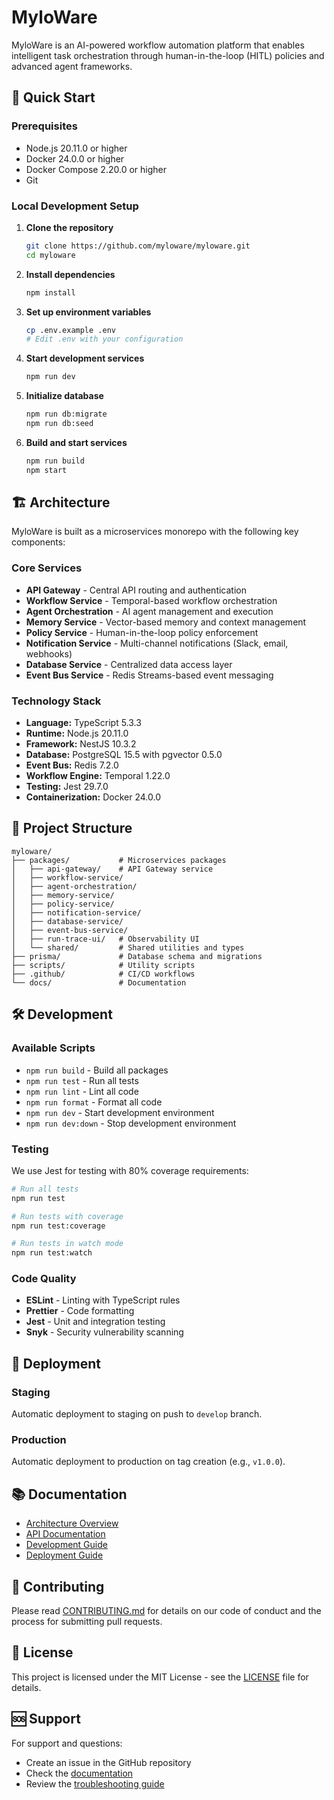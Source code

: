 # MyloWare

MyloWare is an AI-powered workflow automation platform that enables intelligent task orchestration through human-in-the-loop (HITL) policies and advanced agent frameworks.

## 🚀 Quick Start

### Prerequisites

- Node.js 20.11.0 or higher
- Docker 24.0.0 or higher
- Docker Compose 2.20.0 or higher
- Git

### Local Development Setup

1. **Clone the repository**

   ```bash
   git clone https://github.com/myloware/myloware.git
   cd myloware
   ```

2. **Install dependencies**

   ```bash
   npm install
   ```

3. **Set up environment variables**

   ```bash
   cp .env.example .env
   # Edit .env with your configuration
   ```

4. **Start development services**

   ```bash
   npm run dev
   ```

5. **Initialize database**

   ```bash
   npm run db:migrate
   npm run db:seed
   ```

6. **Build and start services**
   ```bash
   npm run build
   npm start
   ```

## 🏗️ Architecture

MyloWare is built as a microservices monorepo with the following key components:

### Core Services

- **API Gateway** - Central API routing and authentication
- **Workflow Service** - Temporal-based workflow orchestration
- **Agent Orchestration** - AI agent management and execution
- **Memory Service** - Vector-based memory and context management
- **Policy Service** - Human-in-the-loop policy enforcement
- **Notification Service** - Multi-channel notifications (Slack, email, webhooks)
- **Database Service** - Centralized data access layer
- **Event Bus Service** - Redis Streams-based event messaging

### Technology Stack

- **Language:** TypeScript 5.3.3
- **Runtime:** Node.js 20.11.0
- **Framework:** NestJS 10.3.2
- **Database:** PostgreSQL 15.5 with pgvector 0.5.0
- **Event Bus:** Redis 7.2.0
- **Workflow Engine:** Temporal 1.22.0
- **Testing:** Jest 29.7.0
- **Containerization:** Docker 24.0.0

## 📁 Project Structure

```
myloware/
├── packages/           # Microservices packages
│   ├── api-gateway/    # API Gateway service
│   ├── workflow-service/
│   ├── agent-orchestration/
│   ├── memory-service/
│   ├── policy-service/
│   ├── notification-service/
│   ├── database-service/
│   ├── event-bus-service/
│   ├── run-trace-ui/   # Observability UI
│   └── shared/         # Shared utilities and types
├── prisma/             # Database schema and migrations
├── scripts/            # Utility scripts
├── .github/            # CI/CD workflows
└── docs/               # Documentation
```

## 🛠️ Development

### Available Scripts

- `npm run build` - Build all packages
- `npm run test` - Run all tests
- `npm run lint` - Lint all code
- `npm run format` - Format all code
- `npm run dev` - Start development environment
- `npm run dev:down` - Stop development environment

### Testing

We use Jest for testing with 80% coverage requirements:

```bash
# Run all tests
npm run test

# Run tests with coverage
npm run test:coverage

# Run tests in watch mode
npm run test:watch
```

### Code Quality

- **ESLint** - Linting with TypeScript rules
- **Prettier** - Code formatting
- **Jest** - Unit and integration testing
- **Snyk** - Security vulnerability scanning

## 🚀 Deployment

### Staging

Automatic deployment to staging on push to `develop` branch.

### Production

Automatic deployment to production on tag creation (e.g., `v1.0.0`).

## 📚 Documentation

- [Architecture Overview](docs/architecture/index.md)
- [API Documentation](docs/architecture/rest-api-spec.md)
- [Development Guide](CONTRIBUTING.md)
- [Deployment Guide](docs/architecture/infrastructure-and-deployment.md)

## 🤝 Contributing

Please read [CONTRIBUTING.md](CONTRIBUTING.md) for details on our code of conduct and the process for submitting pull requests.

## 📄 License

This project is licensed under the MIT License - see the [LICENSE](LICENSE) file for details.

## 🆘 Support

For support and questions:

- Create an issue in the GitHub repository
- Check the [documentation](docs/)
- Review the [troubleshooting guide](docs/troubleshooting.md)

